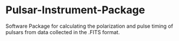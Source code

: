 # Pulsar-Instrument-Package
Software Package for calculating the polarization and pulse timing of pulsars from data collected in the .FITS format.
